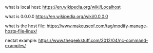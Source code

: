 what is local host:
https://en.wikipedia.org/wiki/Localhost

what is 0.0.0.0
https://en.wikipedia.org/wiki/0.0.0.0

what is the host file:
https://www.makeuseof.com/tag/modify-manage-hosts-file-linux/

nectat example:
https://www.thegeekstuff.com/2012/04/nc-command-examples/
